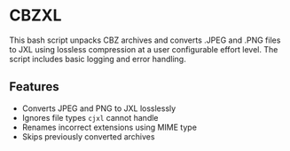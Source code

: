# CBZXL

This bash script unpacks CBZ archives and converts .JPEG and .PNG files to JXL using lossless compression at a user configurable effort level. The script includes basic logging and error handling. 

## Features

- Converts JPEG and PNG to JXL losslessly
- Ignores file types `cjxl` cannot handle
- Renames incorrect extensions using MIME type
- Skips previously converted archives
